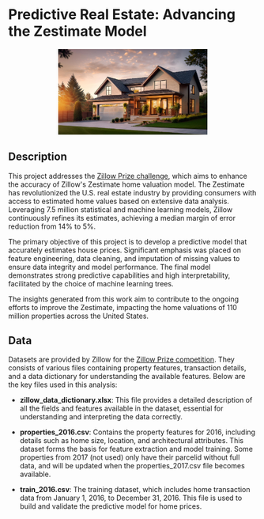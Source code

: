 # Predictive Real Estate: Advancing the Zestimate Model

<div align="center">
    <img src="assets/house_img.jpg" alt="cat" style="width:60%;"/>
</div>

## Description

This project addresses the <a href="https://www.kaggle.com/c/zillow-prize-1/overview">Zillow Prize challenge</a>, which aims to enhance the accuracy of Zillow's Zestimate home valuation model. The Zestimate has revolutionized the U.S. real estate industry by providing consumers with access to estimated home values based on extensive data analysis. Leveraging 7.5 million statistical and machine learning models, Zillow continuously refines its estimates, achieving a median margin of error reduction from 14% to 5%.

The primary objective of this project is to develop a predictive model that accurately estimates house prices. Significant emphasis was placed on feature engineering, data cleaning, and imputation of missing values to ensure data integrity and model performance. The final model demonstrates strong predictive capabilities and high interpretability, facilitated by the choice of machine learning trees.

The insights generated from this work aim to contribute to the ongoing efforts to improve the Zestimate, impacting the home valuations of 110 million properties across the United States.


## Data

Datasets are provided by Zillow for the <a href="https://www.kaggle.com/c/zillow-prize-1/data
">Zillow Prize competition</a>. They consists of various files containing property features, transaction details, and a data dictionary for understanding the available features. Below are the key files used in this analysis:

- **zillow_data_dictionary.xlsx**: This file provides a detailed description of all the fields and features available in the dataset, essential for understanding and interpreting the data correctly.

- **properties_2016.csv**: Contains the property features for 2016, including details such as home size, location, and architectural attributes. This dataset forms the basis for feature extraction and model training. Some properties from 2017 (not used) only have their parcelid without full data, and will be updated when the properties_2017.csv file becomes available.

- **train_2016.csv**: The training dataset, which includes home transaction data from January 1, 2016, to December 31, 2016. This file is used to build and validate the predictive model for home prices.